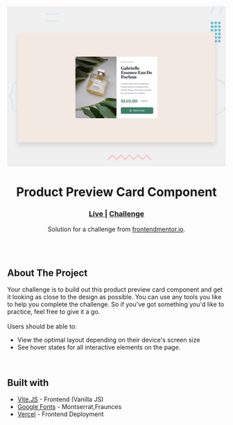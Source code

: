 <img src="https://github.com/Parth-1602/product-preview-card-component-frontendmentor/blob/main/designs/desktop-preview.jpg?raw=true"></img>

<h1 align="center">Product Preview Card Component</h1>

<div align="center">
  <h3>
    <a href="https://product-preview-card-component-frontendmentor-one.vercel.app/" color="white">
      Live
    </a>
    <span> | </span>
    <a href="https://www.frontendmentor.io/challenges/product-preview-card-component-GO7UmttRfa">
      Challenge
    </a>
  </h3>
</div>
<div align="center">
   Solution for a challenge from  <a href="https://www.frontendmentor.io/" target="_blank">frontendmentor.io</a>.
</div>
<br>
<br>
<br>

## About The Project

<p>Your challenge is to build out this product preview card component and get it looking as close to the design as possible.
You can use any tools you like to help you complete the challenge. So if you've got something you'd like to practice, feel free to give it a go.
<br><br>Users should be able to:
<ul><li>View the optimal layout depending on their device's screen size</li>
<li>See hover states for all interactive elements on the page.</li></ul>
<br>

## Built with

- [Vite.JS](https://vitejs.dev/) - Frontend (Vanilla JS)
- [Google Fonts](https://fonts.google.com/) - Montserrat,Fraunces
- [Vercel](https://vercel.com/) - Frontend Deployment
